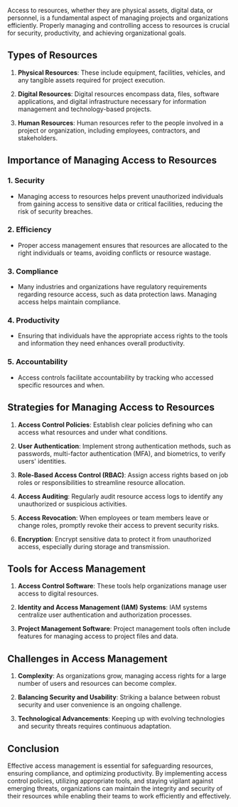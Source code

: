 Access to resources, whether they are physical assets, digital data, or personnel, is a fundamental aspect of managing projects and organizations efficiently. Properly managing and controlling access to resources is crucial for security, productivity, and achieving organizational goals.

## Types of Resources

1. **Physical Resources**: These include equipment, facilities, vehicles, and any tangible assets required for project execution.
    
2. **Digital Resources**: Digital resources encompass data, files, software applications, and digital infrastructure necessary for information management and technology-based projects.
    
3. **Human Resources**: Human resources refer to the people involved in a project or organization, including employees, contractors, and stakeholders.
    

## Importance of Managing Access to Resources

### 1. Security

- Managing access to resources helps prevent unauthorized individuals from gaining access to sensitive data or critical facilities, reducing the risk of security breaches.

### 2. Efficiency

- Proper access management ensures that resources are allocated to the right individuals or teams, avoiding conflicts or resource wastage.

### 3. Compliance

- Many industries and organizations have regulatory requirements regarding resource access, such as data protection laws. Managing access helps maintain compliance.

### 4. Productivity

- Ensuring that individuals have the appropriate access rights to the tools and information they need enhances overall productivity.

### 5. Accountability

- Access controls facilitate accountability by tracking who accessed specific resources and when.

## Strategies for Managing Access to Resources

1. **Access Control Policies**: Establish clear policies defining who can access what resources and under what conditions.
    
2. **User Authentication**: Implement strong authentication methods, such as passwords, multi-factor authentication (MFA), and biometrics, to verify users' identities.
    
3. **Role-Based Access Control (RBAC)**: Assign access rights based on job roles or responsibilities to streamline resource allocation.
    
4. **Access Auditing**: Regularly audit resource access logs to identify any unauthorized or suspicious activities.
    
5. **Access Revocation**: When employees or team members leave or change roles, promptly revoke their access to prevent security risks.
    
6. **Encryption**: Encrypt sensitive data to protect it from unauthorized access, especially during storage and transmission.
    

## Tools for Access Management

1. **Access Control Software**: These tools help organizations manage user access to digital resources.
    
2. **Identity and Access Management (IAM) Systems**: IAM systems centralize user authentication and authorization processes.
    
3. **Project Management Software**: Project management tools often include features for managing access to project files and data.
    

## Challenges in Access Management

1. **Complexity**: As organizations grow, managing access rights for a large number of users and resources can become complex.
    
2. **Balancing Security and Usability**: Striking a balance between robust security and user convenience is an ongoing challenge.
    
3. **Technological Advancements**: Keeping up with evolving technologies and security threats requires continuous adaptation.
    

## Conclusion

Effective access management is essential for safeguarding resources, ensuring compliance, and optimizing productivity. By implementing access control policies, utilizing appropriate tools, and staying vigilant against emerging threats, organizations can maintain the integrity and security of their resources while enabling their teams to work efficiently and effectively.